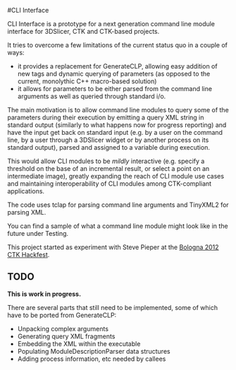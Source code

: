 #CLI Interface

CLI Interface is a prototype for a next generation command line module interface for 3DSlicer, CTK and CTK-based projects.

It tries to overcome a few limitations of the current status quo in a couple of ways:

* it provides a replacement for GenerateCLP, allowing easy addition of new tags and dynamic querying of parameters (as opposed to the current, monolythic C++ macro-based solution)
* it allows for parameters to be either parsed from the command line arguments as well as queried through standard i/o. 

The main motivation is to allow command line modules to query some of the parameters during their execution by emitting a query XML string in standard output (similarly to what happens now for progress reporting) and have the input get back on standard input (e.g. by a user on the command line, by a user through a 3DSlicer widget or by another process on its standard output), parsed and assigned to a variable during execution.

This would allow CLI modules to be _mildly_ interactive (e.g. specify a threshold on the base of an incremental result, or select a point on an intermediate image), greatly expanding the reach of CLI module use cases and maintaining interoperability of CLI modules among CTK-compliant applications.

The code uses tclap for parsing command line arguments and TinyXML2 for parsing XML.

You can find a sample of what a command line module might look like in the future under Testing.

This project started as experiment with Steve Pieper at the [Bologna 2012 CTK Hackfest](http://www.commontk.org/index.php/CTK-Hackfest-Dec-2012).

## TODO

__This is work in progress.__

There are several parts that still need to be implemented, some of which have to be ported from GenerateCLP:

* Unpacking complex arguments
* Generating query XML fragments
* Embedding the XML within the executable
* Populating ModuleDescriptionParser data structures
* Adding process information, etc needed by callees
